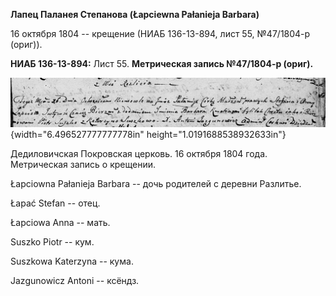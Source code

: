 **Лапец Паланея Степанова (Łapciewna Pałanieja Barbara)**

16 октября 1804 -- крещение (НИАБ 136-13-894, лист 55, №47/1804-р
(ориг)).

**НИАБ 136-13-894:** Лист 55. **Метрическая запись №47/1804-р (ориг).**

![](./media/b44535a99a4266d955cc0455526c3b4a3655b1dc.png){width="6.496527777777778in"
height="1.0191688538932633in"}

Дедиловичская Покровская церковь. 16 октября 1804 года. Метрическая
запись о крещении.

Łapciowna Pałanieja Barbara -- дочь родителей с деревни Разлитье.

Łapać Stefan -- отец.

Łapciowa Anna -- мать.

Suszko Piotr -- кум.

Suszkowa Katerzyna -- кума.

Jazgunowicz Antoni -- ксёндз.
